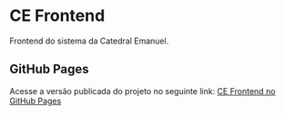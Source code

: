 # CE Frontend

Frontend do sistema da Catedral Emanuel.

## GitHub Pages

Acesse a versão publicada do projeto no seguinte link: [CE Frontend no GitHub Pages](https://thslopes.github.io/ce-front/)